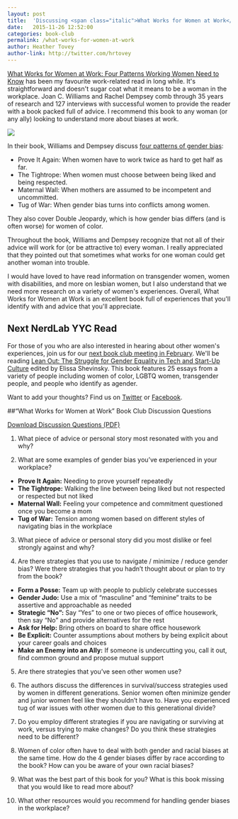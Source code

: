 ```yaml
---
layout: post
title:  'Discussing <span class="italic">What Works for Women at Work</span> by Joan C. Williams and Rachel Dempsey'
date:   2015-11-26 12:52:00
categories: book-club
permalink: /what-works-for-women-at-work
author: Heather Tovey
author-link: http://twitter.com/hrtovey
---
```

<span class="italic">[What Works for Women at Work: Four Patterns Working Women Need to Know](https://www.goodreads.com/book/show/17920210-what-works-for-women-at-work)</span> has been my favourite work-related read in long while. It's straightforward and doesn't sugar coat what it means to be a woman in the workplace. Joan C. Williams and Rachel Dempsey comb through 35 years of research and 127 interviews with successful women to provide the reader with a book packed full of advice. I recommend this book to any woman (or any ally) looking to understand more about biases at work.

<div class="post-image image-caption">
	<img class="align-center" src="{{site.baseurl}}/img/posts/20151126/what-works-for-women-at-work.png">
</div>

In their book, Williams and Dempsey discuss [four patterns of gender bias](http://www.genderbiasbingo.com/):

- Prove It Again: When women have to work twice as hard to get half as far.
- The Tightrope: When women must choose between being liked and being respected.
- Maternal Wall: When mothers are assumed to be incompetent and uncommitted.
- Tug of War: When gender bias turns into conflicts among women.

They also cover Double Jeopardy, which is how gender bias differs (and is often worse) for women of color.

Throughout the book, Williams and Dempsey recognize that not all of their advice will work for (or be attractive to) every woman. I really appreciated that they pointed out that sometimes what works for one woman could get another woman into trouble.

I would have loved to have read information on transgender women, women with disabilities, and more on lesbian women, but I also understand that we need more research on a variety of women's experiences. Overall, <span class="italic">What Works for Women at Work</span> is an excellent book full of experiences that you'll identify with and advice that you'll appreciate.

## Next NerdLab YYC Read
For those of you who are also interested in hearing about other women's experiences, join us for our [next book club meeting in February](http://www.meetup.com/NerdLab-YYC/events/225924656/). We'll be reading [Lean Out: The Struggle for Gender Equality in Tech and Start-Up Culture](https://www.goodreads.com/book/show/25258567-lean-out) edited by Elissa Shevinsky. This book features 25 essays from a variety of people including women of color, LGBTQ women, transgender people, and people who identify as agender.

Want to add your thoughts? Find us on <a href="https://twitter.com/nerdlabyyc">Twitter</a> or <a href="https://www.facebook.com/NerdLabYYC">Facebook</a>.

##“What Works for Women at Work” Book Club Discussion Questions

<a class="small-text" href="{{site.baseurl}}/assets/what_works_for_women_at_work_questions.pdf">Download Discussion Questions (PDF)</a>

1.	What piece of advice or personal story most resonated with you and why?

2.	What are some examples of gender bias you’ve experienced in your workplace?
  - **Prove It Again:** Needing to prove yourself repeatedly
  - **The Tightrope:** Walking the line between being liked but not respected or respected but not liked 
  - **Maternal Wall:** Feeling your competence and commitment questioned once you become a mom 
  - **Tug of War:** Tension among women based on different styles of navigating bias in the workplace

3.	What piece of advice or personal story did you most dislike or feel strongly against and why?

4.	Are there strategies that you use to navigate / minimize / reduce gender bias? Were there strategies that you hadn’t thought about or plan to try from the book?	
  - **Form a Posse:** Team up with people to publicly celebrate successes		
  - **Gender Judo:** Use a mix of “masculine” and “feminine” traits to be assertive and approachable as needed
  - **Strategic “No”:** Say “Yes” to one or two pieces of office housework, then say “No” and provide alternatives for the rest				
  - **Ask for Help:** Bring others on board to share office housework 
  - **Be Explicit:** Counter assumptions about mothers by being explicit about your career goals and choices
  - **Make an Enemy into an Ally:** If someone is undercutting you, call it out, find common ground and propose mutual support 

5.	Are there strategies that you’ve seen other women use?

6.	The authors discuss the differences in survival/success strategies used by women in different generations. Senior women often minimize gender and junior women feel like they shouldn’t have to. Have you experienced tug of war issues with other women due to this generational divide?

7.	Do you employ different strategies if you are navigating or surviving at work, versus trying to make changes? Do you think these strategies need to be different?

8.	Women of color often have to deal with both gender and racial biases at the same time. How do the 4 gender biases differ by race according to the book? How can you be aware of your own racial biases?

9.	What was the best part of this book for you? What is this book missing that you would like to read more about?

10.	What other resources would you recommend for handling gender biases in the workplace?



